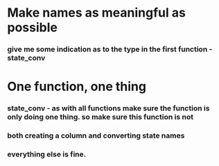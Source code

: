 
# Make names as meaningful as possible
### give me some indication as to the type in the first function - state_conv

# One function, one thing
### state_conv - as with all functions make sure the function is only doing one thing.  so make sure this function is not
### both creating a column and converting state names

### everything else is fine. 
